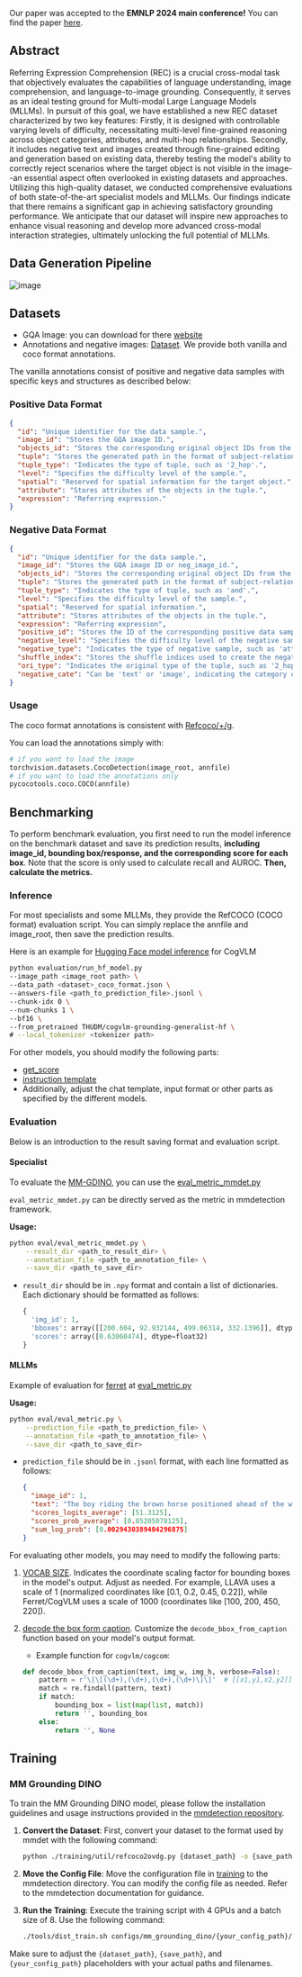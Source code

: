 Our paper was accepted to the **EMNLP 2024 main conference!** You can find the paper [here](https://arxiv.org/abs/2409.14750).

## Abstract
Referring Expression Comprehension (REC) is a crucial cross-modal task that objectively evaluates the capabilities of language understanding, image comprehension, and language-to-image grounding. Consequently, it serves as an ideal testing ground for Multi-modal Large Language Models (MLLMs). In pursuit of this goal, we have established a new REC dataset characterized by two key features: Firstly, it is designed with controllable varying levels of difficulty, necessitating multi-level fine-grained reasoning across object categories, attributes, and multi-hop relationships. Secondly, it includes negative text and images created through fine-grained editing and generation based on existing data, thereby testing the model's ability to correctly reject scenarios where the target object is not visible in the image--an essential aspect often overlooked in existing datasets and approaches. Utilizing this high-quality dataset, we conducted comprehensive evaluations of both state-of-the-art specialist models and MLLMs. Our findings indicate that there remains a significant gap in achieving satisfactory grounding performance. We anticipate that our dataset will inspire new approaches to enhance visual reasoning and develop more advanced cross-modal interaction strategies, ultimately unlocking the full potential of MLLMs.

## Data Generation Pipeline
![image](https://github.com/user-attachments/assets/57e0a2bb-865d-41f6-abcc-cdcfea5ff6bb)


## Datasets
- GQA Image: you can download for there [website](https://downloads.cs.stanford.edu/nlp/data/gqa/images.zip)
- Annotations and negative images: [Dataset](https://figshare.com/s/e323fe078924c8b36043?file=47091109). We provide both vanilla and coco format annotations.

The vanilla annotations consist of positive and negative data samples with specific keys and structures as described below:

### Positive Data Format

```json
{
  "id": "Unique identifier for the data sample.",
  "image_id": "Stores the GQA image ID.",
  "objects_id": "Stores the corresponding original object IDs from the GQA scene graph.",
  "tuple": "Stores the generated path in the format of subject-relation-object pairs.",
  "tuple_type": "Indicates the type of tuple, such as '2_hop'.",
  "level": "Specifies the difficulty level of the sample.",
  "spatial": "Reserved for spatial information for the target object.",
  "attribute": "Stores attributes of the objects in the tuple.",
  "expression": "Referring expression."
}
```

### Negative Data Format

```json
{
  "id": "Unique identifier for the data sample.",
  "image_id": "Stores the GQA image ID or neg_image_id.",
  "objects_id": "Stores the corresponding original object IDs from the GQA scene graph.",
  "tuple": "Stores the generated path in the format of subject-relation-object pairs.",
  "tuple_type": "Indicates the type of tuple, such as 'and'.",
  "level": "Specifies the difficulty level of the sample.",
  "spatial": "Reserved for spatial information.",
  "attribute": "Stores attributes of the objects in the tuple.",
  "expression": "Referring expression",
  "positive_id": "Stores the ID of the corresponding positive data sample.",
  "negative_level": "Specifies the difficulty level of the negative sample.",
  "negative_type": "Indicates the type of negative sample, such as 'attribute'.",
  "shuffle_index": "Stores the shuffle indices used to create the negative sample.",
  "ori_type": "Indicates the original type of the tuple, such as '2_hop'.",
  "negative_cate": "Can be 'text' or 'image', indicating the category of negativity."
}
```

### Usage
The coco format annotations is consistent with [Refcoco/+/g](https://zenodo.org/record/4729015/files/mdetr_annotations.tar.gz?download=1).

You can load the annotations simply with:

```python
# if you want to load the image
torchvision.datasets.CocoDetection(image_root, annfile)
# if you want to load the annotations only
pycocotools.coco.COCO(annfile)
```


## Benchmarking

To perform benchmark evaluation, you first need to run the model inference on the benchmark dataset and save its prediction results, **including image_id, bounding box/response, and the corresponding score for each box**. Note that the score is only used to calculate recall and AUROC. **Then, calculate the metrics.** 

### Inference

For most specialists and some MLLMs, they provide the RefCOCO (COCO format) evaluation script. You can simply replace the annfile and image_root, then save the prediction results.

Here is an example for [Hugging Face model inference](evaluation/run_hf_model.py) for CogVLM

```sh
python evaluation/run_hf_model.py
--image_path <image_root path> \
--data_path <dataset>_coco_format.json \
--answers-file <path_to_prediction_file>.jsonl \
--chunk-idx 0 \
--num-chunks 1 \
--bf16 \
--from_pretrained THUDM/cogvlm-grounding-generalist-hf \
# --local_tokenizer <tokenizer path>
```

For other models, you should modify the following parts:
- [get_score](./evaluation/run_hf_model.py#L88)
- [instruction template](./evaluation/run_hf_model.py#L58)
- Additionally, adjust the chat template, input format or other parts as specified by the different models.

### Evaluation

Below is an introduction to the result saving format and evaluation script.

#### Specialist
To evaluate the [MM-GDINO](https://github.com/open-mmlab/mmdetection/tree/main/configs/mm_grounding_dino), you can use the [eval_metric_mmdet.py](./evaluation/eval_metric_mmdet.py)

`eval_metric_mmdet.py` can be directly served as the metric in mmdetection framework.

**Usage:**

```sh
python eval/eval_metric_mmdet.py \
    --result_dir <path_to_result_dir> \
    --annotation_file <path_to_annotation_file> \
    --save_dir <path_to_save_dir>
```

- `result_dir` should be in `.npy` format and contain a list of dictionaries. Each dictionary should be formatted as follows:
  ```python
  {
    'img_id': 1,
    'bboxes': array([[200.604, 92.932144, 499.06314, 332.1396]], dtype=float32),
    'scores': array([0.63060474], dtype=float32)
  }
  ```


#### MLLMs

Example of evaluation for [ferret](https://github.com/apple/ml-ferret) at [eval_metric.py](./evaluation/eval_metric.py)

**Usage:**

```sh
python eval/eval_metric.py \
    --prediction_file <path_to_prediction_file> \
    --annotation_file <path_to_annotation_file> \
    --save_dir <path_to_save_dir>
```

- `prediction_file` should be in `.jsonl` format, with each line formatted as follows:

  ```json
  {
    "image_id": 1,
    "text": "The boy riding the brown horse positioned ahead of the white truck. in the image [526, 15, 798, 757].",
    "scores_logits_average": [51.3125],
    "scores_prob_average": [0.85205078125],
    "sum_log_prob": [0.0029430389404296875]
  }
  ```
For evaluating other models, you may need to modify the following parts:

1. [VOCAB SIZE](./evaluation/eval_metric.py#L133). Indicates the coordinate scaling factor for bounding boxes in the model's output. Adjust as needed. For example, LLAVA uses a scale of 1 (normalized coordinates like [0.1, 0.2, 0.45, 0.22]), while Ferret/CogVLM uses a scale of 1000 (coordinates like [100, 200, 450, 220]).
2. [decode the box form caption](./evaluation/eval_metric.py#L146). Customize the `decode_bbox_from_caption` function based on your model's output format.

   - Example function for `cogvlm/cogcom`:
   ```python
   def decode_bbox_from_caption(text, img_w, img_h, verbose=False):
       pattern = r'\[\[(\d+),(\d+),(\d+),(\d+)\]\]'  # [[x1,y1,x2,y2]] 
       match = re.findall(pattern, text)
       if match:
           bounding_box = list(map(list, match))
           return '', bounding_box
       else:
           return '', None
   ```

## Training

### MM Grounding DINO

To train the MM Grounding DINO model, please follow the installation guidelines and usage instructions provided in the [mmdetection repository](https://github.com/open-mmlab/mmdetection/blob/main/configs/mm_grounding_dino/README.md).

1. **Convert the Dataset**:
   First, convert your dataset to the format used by mmdet with the following command:
   ```bash
   python ./training/util/refcoco2ovdg.py {dataset_path} -o {save_path}
   ```

2. **Move the Config File**:
   Move the configuration file in [training](./training) to the mmdetection directory. You can modify the config file as needed. Refer to the mmdetection documentation for guidance.

3. **Run the Training**:
   Execute the training script with 4 GPUs and a batch size of 8. Use the following command:
   ```bash
   ./tools/dist_train.sh configs/mm_grounding_dino/{your_config_path}/grounding_dino_swin-t_finetune_4xb8_5e_{positive/all}.py 4
   ```

Make sure to adjust the `{dataset_path}`, `{save_path}`, and `{your_config_path}` placeholders with your actual paths and filenames.
